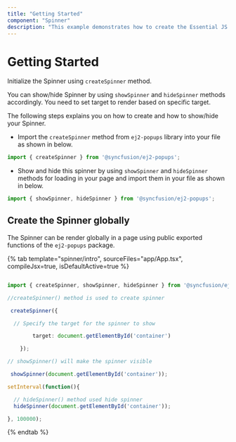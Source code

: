 ```yaml
---
title: "Getting Started"
component: "Spinner"
description: "This example demonstrates how to create the Essential JS 2 Spinner control with its basic features in React application."
---
```


# Getting Started

Initialize the Spinner using `createSpinner` method.

You can show/hide Spinner by using `showSpinner` and `hideSpinner` methods accordingly. You need to set target to render based on specific target.

The following steps explains you on how to create and how to show/hide your Spinner.

* Import the `createSpinner` method from `ej2-popups` library into your file as shown in below.

```typescript
import { createSpinner } from '@syncfusion/ej2-popups';
```

* Show and hide this spinner by using `showSpinner` and `hideSpinner` methods for loading in your page and import them in your file as shown in below.

```typescript
import { showSpinner, hideSpinner } from '@syncfusion/ej2-popups';
```

## Create the Spinner globally

The Spinner can be render globally in a page using public exported functions of the `ej2-popups` package.

{% tab template="spinner/intro", sourceFiles="app/App.tsx",  compileJsx=true, isDefaultActive=true %}

```typescript

import { createSpinner, showSpinner, hideSpinner } from '@syncfusion/ej2-popups';

//createSpinner() method is used to create spinner

 createSpinner({

  // Specify the target for the spinner to show

        target: document.getElementById('container')

    });

// showSpinner() will make the spinner visible

 showSpinner(document.getElementById('container'));

setInterval(function(){

  // hideSpinner() method used hide spinner
  hideSpinner(document.getElementById('container'));

}, 100000);


```

{% endtab %}